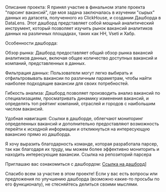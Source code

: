Описание проекта:
Я принял участие в финальном этапе проекта "парсинг вакансий", где моя задача заключалась в изучении "сырых" данных из датасета, полученного из ClickHouse, и создании Дашборда в DataLens. Этот дашборд представляет собой мощный аналитический инструмент, который позволяет изучить рынок вакансий аналитиков данных на различных площадках, таких как HH, Vseti и Хабр.

Особенности дашборда:

Обзор рынка: Дашборд предоставляет общий обзор рынка вакансий аналитиков данных, включая общее количество доступных вакансий и компаний, представленных в данных.

Фильтрация данных: Пользователи могут легко выбирать и отфильтровывать вакансии по различным параметрам, чтобы найти наиболее подходящие вакансии для своих потребностей.

Гибкость анализа: Дашборд позволяет производить анализ вакансий по специализациям, просматривать динамику изменения вакансий, и определять топ рейтинг компаний, отраслей и городов с наибольшим числом вакансий.

Удобная навигация: Ссылки в дашборде, облегчают мониторинг определенных вакансий и дополнительно предоставляют возможность перейти к исходной информации и откликнуться на интересующую вакансию прямо из дашборда.

Я хочу выразить благодарность команде, которая разработала парсер, так как благодаря их труду, мы можем более эффективно мониторить и находить интересующие вакансии. Ссылка на репозиторий парсера

Приглашаю вас ознакомиться с дашбордом: [Ссылка на дашборд](https://datalens.yandex.ru/rmxa6f00cqk0g-dashboard-preview)]

Спасибо всем за участие в этом проекте! Если у вас есть вопросы или предложения по улучшению дашборда (возможно какие-то просьбы по его функционалу), не стесняйтесь делиться своими мыслями.

